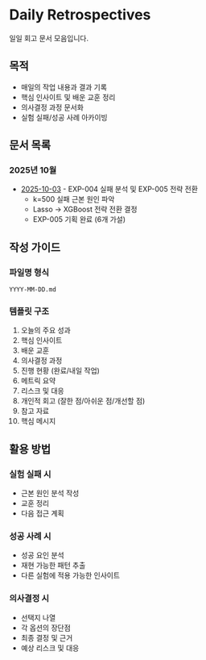 # Daily Retrospectives

일일 회고 문서 모음입니다.

## 목적
- 매일의 작업 내용과 결과 기록
- 핵심 인사이트 및 배운 교훈 정리
- 의사결정 과정 문서화
- 실험 실패/성공 사례 아카이빙

## 문서 목록

### 2025년 10월

- [2025-10-03](./2025-10-03.md) - EXP-004 실패 분석 및 EXP-005 전략 전환
  - k=500 실패 근본 원인 파악
  - Lasso → XGBoost 전략 전환 결정
  - EXP-005 기획 완료 (6개 가설)

## 작성 가이드

### 파일명 형식
```
YYYY-MM-DD.md
```

### 템플릿 구조
1. 오늘의 주요 성과
2. 핵심 인사이트
3. 배운 교훈
4. 의사결정 과정
5. 진행 현황 (완료/내일 작업)
6. 메트릭 요약
7. 리스크 및 대응
8. 개인적 회고 (잘한 점/아쉬운 점/개선할 점)
9. 참고 자료
10. 핵심 메시지

## 활용 방법

### 실험 실패 시
- 근본 원인 분석 작성
- 교훈 정리
- 다음 접근 계획

### 성공 사례 시
- 성공 요인 분석
- 재현 가능한 패턴 추출
- 다른 실험에 적용 가능한 인사이트

### 의사결정 시
- 선택지 나열
- 각 옵션의 장단점
- 최종 결정 및 근거
- 예상 리스크 및 대응
